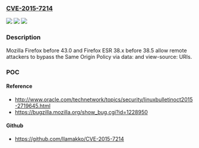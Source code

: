 ### [CVE-2015-7214](https://cve.mitre.org/cgi-bin/cvename.cgi?name=CVE-2015-7214)
![](https://img.shields.io/static/v1?label=Product&message=n%2Fa&color=blue)
![](https://img.shields.io/static/v1?label=Version&message=n%2Fa&color=blue)
![](https://img.shields.io/static/v1?label=Vulnerability&message=n%2Fa&color=brighgreen)

### Description

Mozilla Firefox before 43.0 and Firefox ESR 38.x before 38.5 allow remote attackers to bypass the Same Origin Policy via data: and view-source: URIs.

### POC

#### Reference
- http://www.oracle.com/technetwork/topics/security/linuxbulletinoct2015-2719645.html
- https://bugzilla.mozilla.org/show_bug.cgi?id=1228950

#### Github
- https://github.com/llamakko/CVE-2015-7214

